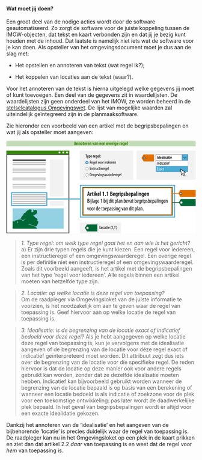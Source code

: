 ﻿#### Wat moet jij doen?

Een groot deel van de nodige acties wordt door de software geautomatiseerd. Zo
zorgt de software voor de juiste koppeling tussen de IMOW-objecten, dat tekst en
kaart verbonden zijn en dat jij je bezig kunt houden met de inhoud. Dat laatste
is namelijk niet iets wat de software voor je kan doen. Als opsteller van het
omgevingsdocument moet je dus aan de slag met:

-   Het opstellen en annoteren van tekst (wat regel ik?);

-   Het koppelen van locaties aan de tekst (waar?).

Voor het annoteren van de tekst is hierna uitgelegd welke gegevens jij moet of
kunt toevoegen. Een deel van de gegevens zit in waardelijsten. De waardelijsten
zijn geen onderdeel van het IMOW, ze worden beheerd in de [stelselcatalogus
Omgevingswet](https://stelselcatalogus.omgevingswet.overheid.nl/waardelijstenpagina). 
De lijst van mogelijke waarden zal uiteindelijk geïntegreerd zijn
in de planmaaksoftware.

Zie hieronder een voorbeeld van een artikel met de begripsbepalingen en wat jij als opsteller moet aangeven:

![](media/7302OverigeRegelBasis.png)

>   *1. Type regel: om welk type regel gaat het en aan wie is het gericht?*  
>   a) Er zijn drie typen regels die je kunt kiezen. Een regel voor iedereen,
>   een instructieregel of een omgevingswaarderegel. Een overige regel is per definitie
>   niet een instructieregel of een omgevingswaarderegel. Zoals dit voorbeeld aangeeft, is
>   het artikel met de begripsbepalingen van het type 'regel voor iedereen'. 
>   Alle regels binnen een artikel moeten van hetzelfde type zijn. 

>   *2. Locatie: op welke locatie is deze regel van toepassing?*  
>   Om de raadpleger via Omgevingsloket van de juiste informatie te voorzien, is het
>   noodzakelijk om aan te geven waar de regel van toepassing is. Geef
>   hiervoor aan op welke locatie de regel van toepassing is.

>   *3. Idealisatie: is de begrenzing van de locatie exact of indicatief bedoeld voor deze regel?*
>   Als je hebt aangegeven op welke locatie deze regel van toepassing is, kun je
>   vervolgens met de idealisatie aangeven of de begrenzing van de locatie voor déze
>   regel exact of indicatief geïnterpreteerd moet worden. Dit attribuut zegt dus
>   iets over de begrenzing van de locatie voor díe specifieke regel. De reden
>   hiervoor is dat de locatie op deze manier ook voor andere regels gebruikt kan
>   worden, zonder dat ze dezelfde idealisatie moeten hebben. Indicatief kan
>   bijvoorbeeld gebruikt worden wanneer de begrenzing van de locatie bepaald is op
>   basis van een berekening of wanneer een locatie bedoeld is als indicatie of
>   zoekzone voor de plek voor een toekomstige ontwikkeling: pas later wordt de
>   daadwerkelijke plek bepaald. In het geval van begripsbepalingen wordt er altijd voor een exacte idealidatie gekozen.

Dankzij het annoteren van de ‘idealisatie’ en het aangeven van de bijbehorende
‘locatie’ is precies duidelijk waar de regel van toepassing is. De raadpleger
kan nu in het Omgevingsloket op een plek in de kaart prikken en ziet dan dat
artikel 2.2 *daar* van toepassing is en weet dat de regel voor *hem* van toepassing is.